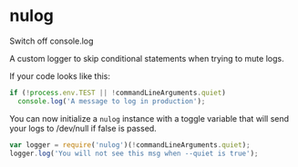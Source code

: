 # nulog

Switch off console.log

A custom logger to skip conditional statements when trying to mute logs.

If your code looks like this:

```js
if (!process.env.TEST || !commandLineArguments.quiet)
  console.log('A message to log in production');
```

You can now initialize a `nulog` instance with a toggle variable that will
send your logs to /dev/null if false is passed.

```js
var logger = require('nulog')(!commandLineArguments.quiet);
logger.log('You will not see this msg when --quiet is true');
```
